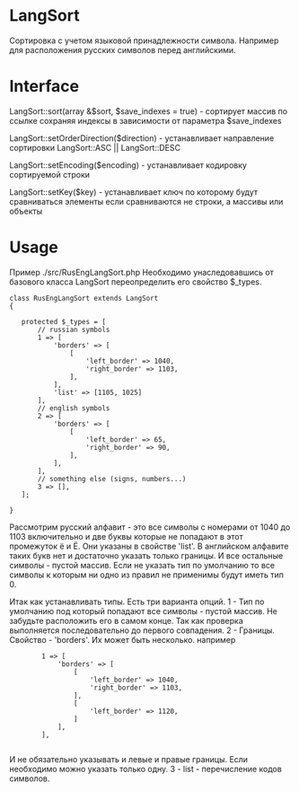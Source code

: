 # LangSort
Сортировка с учетом языковой принадлежности символа. Например для расположения русских символов перед английскими.
# Interface
 LangSort::sort(array &$sort, $save_indexes = true) - сортирует массив по ссылке сохраняя индексы в зависимости от параметра $save_indexes
 
 LangSort::setOrderDirection($direction) - устанавливает направление сортировки LangSort::ASC  ||  LangSort::DESC
 
 LangSort::setEncoding($encoding) - устанавливает кодировку сортируемой строки
 
 LangSort::setKey($key) - устанавливает ключ по которому будут сравниваться элементы если сравниваются не строки, а массивы или объекты
 # Usage
 Пример ./src/RusEngLangSort.php
 Необходимо унаследовавшись от базового класса  LangSort переопределить его свойство $_types.
 ```
class RusEngLangSort extends LangSort
{

    protected $_types = [
        // russian symbols
        1 => [
            'borders' => [
                [
                    'left_border' => 1040,
                    'right_border' => 1103,
                ],
            ],
            'list' => [1105, 1025]
        ],
        // english symbols
        2 => [
            'borders' => [
                [
                    'left_border' => 65,
                    'right_border' => 90,
                ],
            ],
        ],
        // something else (signs, numbers...)
        3 => [],
    ];

}
 
```
Рассмотрим русский алфавит - это все символы с номерами от 1040 до 1103 включительно и две буквы которые не попадают в этот промежуток ё и Ё. Они указаны в свойстве 'list'.
В английском алфавите таких букв нет и достаточно указать только границы.
И все остальные символы - пустой массив.
Если не указать тип по умолчанию то все символы к которым ни одно из правил не применимы будут иметь тип 0.

Итак как устанавливать типы.
Есть три варианта опций.
1 - Тип по умолчанию под который попадают все символы - пустой массив. Не забудьте расположить его в самом конце. Так как проверка выполняется последовательно до первого совпадения.
2 - Границы. Свойство - 'borders'. Их может быть несколько. например
```
        1 => [
            'borders' => [
                [
                    'left_border' => 1040,
                    'right_border' => 1103,
                ],
                [
                    'left_border' => 1120,
                ]
            ],
        ],
    
  ```
  И не обязательно указывать и левые и правые границы. Если необходимо можно указать только одну.
  3 - list - перечисление кодов символов.